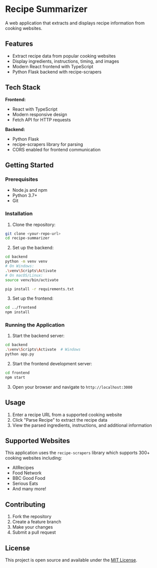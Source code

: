 # Recipe Summarizer

A web application that extracts and displays recipe information from cooking websites.

## Features

- Extract recipe data from popular cooking websites
- Display ingredients, instructions, timing, and images
- Modern React frontend with TypeScript
- Python Flask backend with recipe-scrapers

## Tech Stack

**Frontend:**
- React with TypeScript
- Modern responsive design
- Fetch API for HTTP requests

**Backend:**
- Python Flask
- recipe-scrapers library for parsing
- CORS enabled for frontend communication

## Getting Started

### Prerequisites
- Node.js and npm
- Python 3.7+
- Git

### Installation

1. Clone the repository:
```bash
git clone <your-repo-url>
cd recipe-summarizer
```

2. Set up the backend:
```bash
cd backend
python -m venv venv
# On Windows:
.\venv\Scripts\Activate
# On macOS/Linux:
source venv/bin/activate

pip install -r requirements.txt
```

3. Set up the frontend:
```bash
cd ../frontend
npm install
```

### Running the Application

1. Start the backend server:
```bash
cd backend
.\venv\Scripts\Activate  # Windows
python app.py
```

2. Start the frontend development server:
```bash
cd frontend
npm start
```

3. Open your browser and navigate to `http://localhost:3000`

## Usage

1. Enter a recipe URL from a supported cooking website
2. Click "Parse Recipe" to extract the recipe data
3. View the parsed ingredients, instructions, and additional information

## Supported Websites

This application uses the `recipe-scrapers` library which supports 300+ cooking websites including:
- AllRecipes
- Food Network
- BBC Good Food
- Serious Eats
- And many more!

## Contributing

1. Fork the repository
2. Create a feature branch
3. Make your changes
4. Submit a pull request

## License

This project is open source and available under the [MIT License](LICENSE).